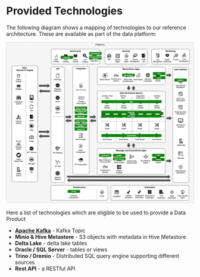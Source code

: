 # Provided Technologies

The following diagram shows a mapping of technologies to our reference architecture. These are available as part of the data platform:

![](../images/architecture-mapping.png)

Here a list of technologies which are eligible to be used to provide a Data Product

  * **[Apache Kafka](ApacheKafka.md)** - Kafka Topic
  * **Minio & Hive Metastore** - S3 objects with metadata in Hive Metastore
  * **Delta Lake** - delta lake tables
  * **Oracle / SQL Server** - tables or views
  * **Trino / Dremio** - Distributed SQL query engine supporting different sources
  * **Rest API** - a RESTful API 
 